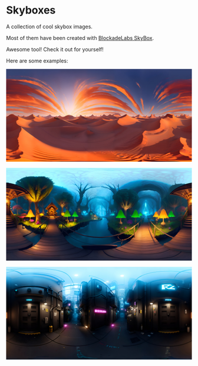# Skyboxes

A collection of cool skybox images.

Most of them have been created with [BlockadeLabs SkyBox](https://skybox.blockadelabs.com/).

Awesome tool! Check it out for yourself!

Here are some examples: 

![skybox1](digital_painting_digital_painting_golden_hour_suns.jpg)

![skybox2](fantasy_lands_a_magical_river_in_a_fairy_forest_s.jpg)

![skybox3](cyberpunk_dystopian_alley_way.jpg)
